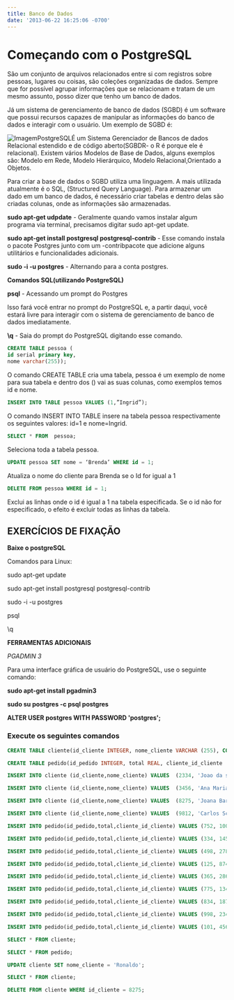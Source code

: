 ```yaml
---
title: Banco de Dados
date: '2013-06-22 16:25:06 -0700'
---
```


# Começando com o PostgreSQL

São um conjunto de arquivos relacionados entre si com registros sobre pessoas, lugares ou coisas, são coleções organizadas de dados. Sempre que for possível agrupar informações que se relacionam e tratam de um mesmo assunto, posso dizer que tenho um banco de dados.

Já um sistema de gerenciamento de banco de dados \(SGBD\) é um software que possui recursos capazes de manipular as informações do banco de dados e interagir com o usuário. Um exemplo de SGBD é:

![ImagemPostgreSQL](https://lh4.googleusercontent.com/ZthMHOYo9r5QnYduoOBsdzGoUhQ69PieuabvgA27bd8lBuI4QMi2-uY66wWxxELL1kXti140zD0ZEmlVKmonMHc8fScH3QoqGfkefveKvwprj49otRV8OOr_RBfkXSPZ6E0CkVjJ)É um Sistema Gerenciador de Bancos de dados Relacional estendido e de código aberto\(SGBDR- o R é porque ele é relacional\). Existem vários Modelos de Base de Dados, alguns exemplos são: Modelo em Rede, Modelo Hierárquico, Modelo Relacional,Orientado a Objetos.

Para criar a base de dados o SGBD utiliza uma linguagem. A mais utilizada atualmente é o SQL, \(Structured Query Language\). Para armazenar um dado em um banco de dados, é necessário criar tabelas e dentro delas são criadas colunas, onde as informações são armazenadas.

**sudo apt-get udpdate** - Geralmente quando vamos instalar algum programa via terminal, precisamos digitar sudo apt-get update.

**sudo apt-get install postgresql postgresql-contrib** - Esse comando instala o pacote Postgres junto com um -contribpacote que adicione alguns utilitários e funcionalidades adicionais.

**sudo -i -u postgres** - Alternando para a conta postgres.

**Comandos SQL\(utilizando PostgreSQL\)**

**psql** - Acessando um prompt do Postgres

Isso fará você entrar no prompt do PostgreSQL e, a partir daqui, você estará livre para interagir com o sistema de gerenciamento de banco de dados imediatamente.

**\q** - Saia do prompt do PostgreSQL digitando esse comando.

```sql
CREATE TABLE pessoa (
id serial primary key,
nome varchar(255));
```

O comando CREATE TABLE cria uma tabela, pessoa é um exemplo de nome para sua tabela e dentro dos \(\) vai as suas colunas, como exemplos temos id e nome.

```sql
INSERT INTO TABLE pessoa VALUES (1,”Ingrid”);
```

O comando INSERT INTO TABLE insere na tabela pessoa respectivamente os seguintes valores: id=1 e nome=Ingrid.

```sql
SELECT * FROM  pessoa;
```

Seleciona toda a tabela pessoa.

```sql
UPDATE pessoa SET nome = ‘Brenda’ WHERE id = 1;
```

Atualiza o nome do cliente para Brenda se o Id for igual a 1

```sql
DELETE FROM pessoa WHERE id = 1;
```

Exclui as linhas onde o id é igual a 1 na tabela especificada. Se o id não for especificado, o efeito é excluir todas as linhas da tabela.

## EXERCÍCIOS DE FIXAÇÃO

**Baixe o postgreSQL**

Comandos para Linux:

sudo apt-get update

sudo apt-get install postgresql postgresql-contrib

sudo -i -u postgres

psql

\q

**FERRAMENTAS ADICIONAIS**

_PGADMIN 3_

Para uma interface gráfica de usuário do PostgreSQL, use o seguinte comando:

**sudo apt-get install pgadmin3**

**sudo su postgres -c psql postgres**

**ALTER USER postgres WITH PASSWORD 'postgres';**

### Execute os seguintes comandos

```sql
CREATE TABLE cliente(id_cliente INTEGER, nome_cliente VARCHAR (255), CONSTRAINT pk_id_cliente PRIMARY KEY (id_cliente));

CREATE TABLE pedido(id_pedido INTEGER, total REAL, cliente_id_cliente  INTEGER, FOREIGN KEY(cliente_id_cliente) REFERENCES cliente(id_cliente));

INSERT INTO cliente (id_cliente,nome_cliente) VALUES  (2334, 'Joao da silva');

INSERT INTO cliente (id_cliente,nome_cliente) VALUES  (3456, 'Ana Maria Braga');

INSERT INTO cliente (id_cliente,nome_cliente) VALUES  (8275, 'Joana Barcelos Veiga');

INSERT INTO cliente (id_cliente,nome_cliente) VALUES  (9812, 'Carlos Schallenberger');

INSERT INTO pedido(id_pedido,total,cliente_id_cliente) VALUES (752, 100.23, 2334);

INSERT INTO pedido(id_pedido,total,cliente_id_cliente) VALUES (334, 1456.00, 2334);

INSERT INTO pedido(id_pedido,total,cliente_id_cliente) VALUES (498, 278.98, 9812);

INSERT INTO pedido(id_pedido,total,cliente_id_cliente) VALUES (125, 874.98, 9812);

INSERT INTO pedido(id_pedido,total,cliente_id_cliente) VALUES (365, 286.30, 9812);

INSERT INTO pedido(id_pedido,total,cliente_id_cliente) VALUES (775, 134.54, 9812);

INSERT INTO pedido(id_pedido,total,cliente_id_cliente) VALUES (834, 187.34, 3456);

INSERT INTO pedido(id_pedido,total,cliente_id_cliente) VALUES (998, 234.34, 8275);

INSERT INTO pedido(id_pedido,total,cliente_id_cliente) VALUES (101, 456.87, 8275);

SELECT * FROM cliente;

SELECT * FROM pedido; 

UPDATE cliente SET nome_cliente = 'Ronaldo'; 

SELECT * FROM cliente; 

DELETE FROM cliente WHERE id_cliente = 8275;
```

